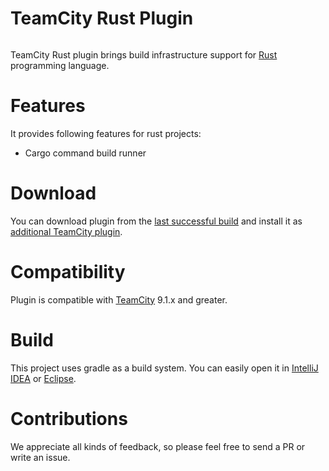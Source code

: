 # TeamCity Rust Plugin

<a href="https://teamcity.jetbrains.com/viewType.html?buildTypeId=TeamCityRustPluginBuild&guest=1"><img src="https://teamcity.jetbrains.com/app/rest/builds/buildType:(id:TeamCityRustPluginBuild)/statusIcon" alt=""/></a>

TeamCity Rust plugin brings build infrastructure support for [Rust](https://www.rust-lang.org/) programming language.

# Features

It provides following features for rust projects:
* Cargo command build runner
 
# Download

You can download plugin from the [last successful build](https://teamcity.jetbrains.com/repository/download/TeamCityRustPluginBuild/.lastSuccessful/rust-plugin.zip?guest=1) and install it as [additional TeamCity plugin](https://confluence.jetbrains.com/display/TCDL/Installing+Additional+Plugins).

# Compatibility

Plugin is compatible with [TeamCity](https://www.jetbrains.com/teamcity/download/) 9.1.x and greater.

# Build

This project uses gradle as a build system. You can easily open it in [IntelliJ IDEA](https://www.jetbrains.com/idea/help/importing-project-from-gradle-model.html) or [Eclipse](http://gradle.org/eclipse/).

# Contributions

We appreciate all kinds of feedback, so please feel free to send a PR or write an issue.
